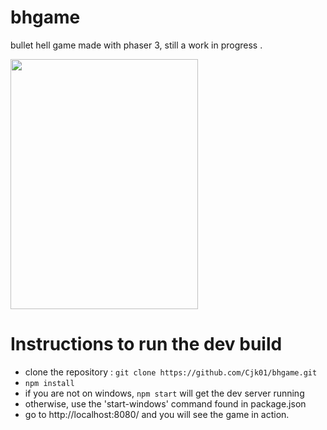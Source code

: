 # bhgame

bullet hell game made with phaser 3, still a work in progress .

<img src="/assets/videogamebh.gif" width="300" height="400" />

<h1> Instructions to run the dev build</h1>

- clone the repository : `git clone https://github.com/Cjk01/bhgame.git`
- `npm install`
- if you are not on windows, `npm start` will get the dev server running
- otherwise, use the 'start-windows' command found in package.json
- go to http://localhost:8080/ and you will see the game in action.

